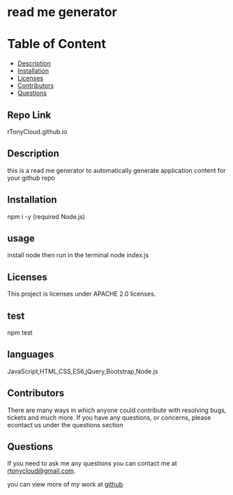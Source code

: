 # read me generator
  


# Table of Content
* [Description](#description)
* [Installation](#installation)
* [Licenses](#licenses)
* [Contributors](#contributors)
* [Questions](#questions)

## Repo Link
rTonyCloud.github.io

## Description 
this is a read me generator to automatically generate application content for your github repo

## Installation
npm i -y (required Node.js)

## usage
install node then run in the terminal node index.js

## Licenses  
  This project is licenses under APACHE 2.0 licenses.

## test
npm test

## languages
JavaScript,HTML,CSS,ES6,jQuery,Bootstrap,Node.js

## Contributors
There are many ways in which anyone could contribute with resolving bugs, tickets and much more. If you have any questions, or concerns, please econtact us under the questions section

## Questions
If you need to ask me any questions you can contact me at rtonycloud@gmail.com.

 you can view more of my work at [github](https://github.com/Rtonycloud)
